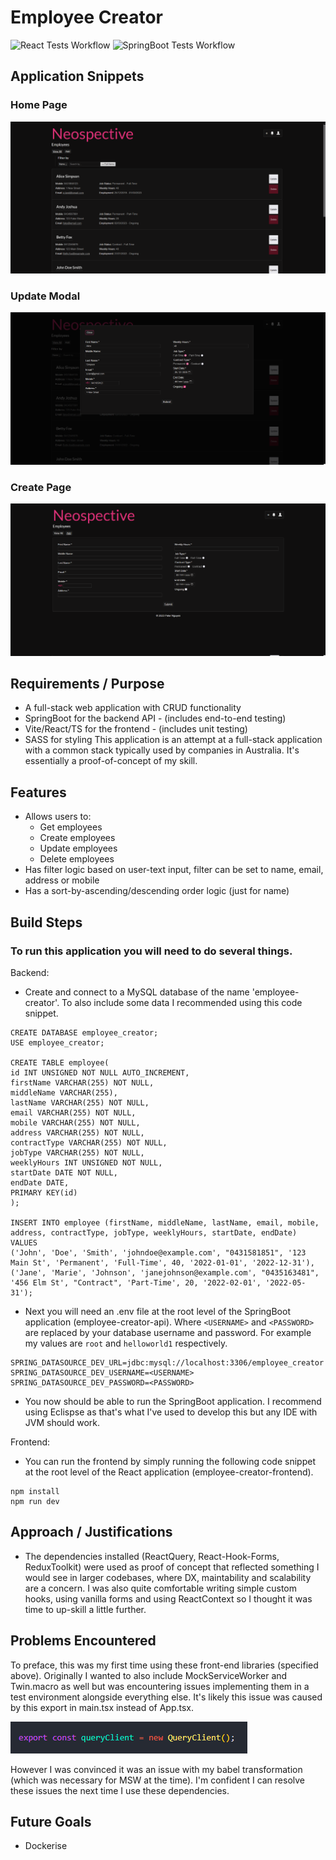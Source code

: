 # Employee Creator

![React Tests Workflow](https://github.com/peterPTN/employee-creator/actions/workflows/react.yml/badge.svg)
![SpringBoot Tests Workflow](https://github.com/peterPTN/employee-creator/actions/workflows/springboot.yml/badge.svg)

## Application Snippets

### Home Page
![Home page](NeoHomePage.png)

### Update Modal
![Update modal](NeoUpdatePage.png)

### Create Page
![Create page](NeoCreatePage.png)

## Requirements / Purpose
- A full-stack web application with CRUD functionality
- SpringBoot for the backend API - (includes end-to-end testing)
- Vite/React/TS for the frontend - (includes unit testing)
- SASS for styling
This application is an attempt at a full-stack application with a common stack typically used by companies in Australia. It's essentially a proof-of-concept of my skill. 

## Features 
- Allows users to:
  - Get employees
  - Create employees
  - Update employees
  - Delete employees
 - Has filter logic based on user-text input, filter can be set to name, email, address or mobile
 - Has a sort-by-ascending/descending order logic (just for name)

## Build Steps
### To run this application you will need to do several things.
Backend:
 - Create and connect to a MySQL database of the name 'employee-creator'. To also include some data I recommended using this code snippet.
 ```
 CREATE DATABASE employee_creator;
USE employee_creator;

CREATE TABLE employee(
id INT UNSIGNED NOT NULL AUTO_INCREMENT,
firstName VARCHAR(255) NOT NULL,
middleName VARCHAR(255),
lastName VARCHAR(255) NOT NULL,
email VARCHAR(255) NOT NULL,
mobile VARCHAR(255) NOT NULL,
address VARCHAR(255) NOT NULL,
contractType VARCHAR(255) NOT NULL,
jobType VARCHAR(255) NOT NULL,
weeklyHours INT UNSIGNED NOT NULL,
startDate DATE NOT NULL,
endDate DATE,
PRIMARY KEY(id)
);

INSERT INTO employee (firstName, middleName, lastName, email, mobile, address, contractType, jobType, weeklyHours, startDate, endDate)
VALUES 
('John', 'Doe', 'Smith', 'johndoe@example.com', "0431581851", '123 Main St', 'Permanent', 'Full-Time', 40, '2022-01-01', '2022-12-31'),
('Jane', 'Marie', 'Johnson', 'janejohnson@example.com', "0435163481", '456 Elm St', "Contract", 'Part-Time', 20, '2022-02-01', '2022-05-31');
 ```
 - Next you will need an .env file at the root level of the SpringBoot application (employee-creator-api). Where ```<USERNAME>``` and ```<PASSWORD>``` are replaced by your database username and password. For example my values are ```root``` and ```helloworld1``` respectively.
```
SPRING_DATASOURCE_DEV_URL=jdbc:mysql://localhost:3306/employee_creator
SPRING_DATASOURCE_DEV_USERNAME=<USERNAME>
SPRING_DATASOURCE_DEV_PASSWORD=<PASSWORD>
```
 - You now should be able to run the SpringBoot application. I recommend using Eclispse as that's what I've used to develop this but any IDE with JVM should work. 
 
Frontend:
- You can run the frontend by simply running the following code snippet at the root level of the React application (employee-creator-frontend). 
```
npm install
npm run dev
```

## Approach / Justifications
- The dependencies installed (ReactQuery, React-Hook-Forms, ReduxToolkit) were used as proof of concept that reflected something I would see in larger codebases, where DX, maintability and scalability are a concern. I was also quite comfortable writing simple custom hooks, using vanilla forms and using ReactContext so I thought it was time to up-skill a little further.

## Problems Encountered
To preface, this was my first time using these front-end libraries (specified above). Originally I wanted to also include MockServiceWorker and Twin.macro as well but was encountering issues implementing them in a test environment alongside everything else. It's likely this issue was caused by this export in main.tsx instead of App.tsx.

![Export error](Export.png)

However I was convinced it was an issue with my babel transformation (which was necessary for MSW at the time). I'm confident I can resolve these issues the next time I use these dependencies. 

## Future Goals
- Dockerise


